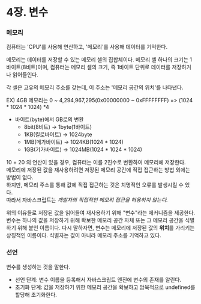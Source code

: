 # 4장. 변수
### 메모리

컴퓨터는 'CPU'를 사용해 연산하고, '메모리'를 사용해 데이터를 기억한다.

메모리는 데이터를 저장할 수 있는 메모리 셀의 집합체이다.
메모리 셀 하나의 크기는 1바이트(8비트)이며, 컴퓨터는 메모리 셀의 크기, 즉 1바이트 단위로 데이터를 저장하거나 읽어들인다.

각 셀은 고유의 메모리 주소를 갖는데, 이 주소는 '메모리 공간의 위치'를 나타낸다.

EX) 4GB 메모리는 0 ~ 4,294,967,295(0x00000000 ~ 0xFFFFFFFF) => (1024 * 1024 * 1024) *4

* 바이트(byte)에서 GB로의 변환
    - 8bit(8비트) -> 1byte(1바이트)
    - 1KB(킬로바이트) -> 1024byte
    - 1MB(메가바이트) -> 1024KB(1024 * 1024)
    - 1GB(기가바이트) -> 1024MB(1024 * 1024 * 1024)

10 + 20 의 연산이 있을 경우, 컴퓨터는 이를 2진수로 변환하여 메모리에 저장한다.   
메모리에 저장된 값을 재사용하려면 저장된 메모리 공간에 직접 접근하는 방법 외에는 방법이 없다.   
하지만, 메모리 주소를 통해 값에 직접 접근하는 것은 치명적인 오류를 발생시킬 수 있다.  
따라서 자바스크립트는 *개발자의 직접적인 메모리 접근을 허용하지 않는다.*

위의 이유들로 저장된 값을 읽어들여 재사용하기 위해 "변수"라는 메커니즘을 제공한다.
변수는 하나의 값을 저장하기 위해 확보한 메모리 공간 자체 또는 그 메모리 공간을 식별하기 위해 붙인 이름이다.
다시 말하자면, 변수는 메모리에 저장된 값의 **위치**를 가리키는 상징적인 이름이다.
식별자는 값이 아니라 메모리 주소를 기억하고 있다.


### 선언
변수를 생성하는 것을 말한다. 
- 선언 단계: 변수 이름을 등록해서 자바스크립트 엔진에 변수의 존재를 알린다.
- 초기화 단계: 값을 저장하기 위한 메모리 공간을 확보하고 암묵적으로 undefined를 할당해 초기화한다.

